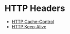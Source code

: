# HTTP Headers

- [HTTP Cache-Control](./CacheControlHeader.md)
- [HTTP Keep-Alive](./KeepAliveHeader.md)